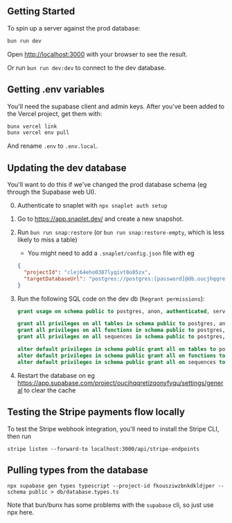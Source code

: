 ## Getting Started

To spin up a server against the prod database:

```bash
bun run dev
```

Open [http://localhost:3000](http://localhost:3000) with your browser to see the result.

Or run `bun run dev:dev` to connect to the dev database.

## Getting .env variables

You'll need the supabase client and admin keys. After you've been added to the
Vercel project, get them with:

```bash
bunx vercel link
bunx vercel env pull
```

And rename `.env` to `.env.local`.

## Updating the dev database

You'll want to do this if we've changed the prod database schema (eg through the Supabase web UI).

0. Authenticate to snaplet with `npx snaplet auth setup`
1. Go to https://app.snaplet.dev/ and create a new snapshot.
2. Run `bun run snap:restore` (or `bun run snap:restore-empty`, which is less likely to miss a table)

   - You might need to add a `.snaplet/config.json` file with eg

   ```json
   {
     "projectId": "clej64eho0387lyqivt8o85zx",
     "targetDatabaseUrl": "postgres://postgres:[password]@db.oucjhqqretizqonyfyqu.supabase.co:6543/postgres"
   }
   ```

3. Run the following SQL code on the dev db (`Regrant permissions`):

   ```sql
   grant usage on schema public to postgres, anon, authenticated, service_role;

   grant all privileges on all tables in schema public to postgres, anon, authenticated, service_role, supabase_admin;
   grant all privileges on all functions in schema public to postgres, anon, authenticated, service_role, supabase_admin;
   grant all privileges on all sequences in schema public to postgres, anon, authenticated, service_role, supabase_admin;

   alter default privileges in schema public grant all on tables to postgres, anon, authenticated, service_role;
   alter default privileges in schema public grant all on functions to postgres, anon, authenticated, service_role;
   alter default privileges in schema public grant all on sequences to postgres, anon, authenticated, service_role;

   ```

4. Restart the database on eg https://app.supabase.com/project/oucjhqqretizqonyfyqu/settings/general to clear the cache

## Testing the Stripe payments flow locally

To test the Stripe webhook integration, you'll need to install the Stripe CLI, then run

```
stripe listen --forward-to localhost:3000/api/stripe-endpoints
```

## Pulling types from the database

```
npx supabase gen types typescript --project-id fkousziwzbnkdkldjper --schema public > db/database.types.ts
```

Note that bun/bunx has some problems with the `supabase` cli, so just use npx here.
